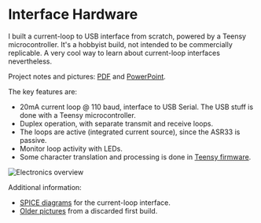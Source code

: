 # Interface Hardware

I built a current-loop to USB interface from scratch, powered by a Teensy
microcontroller.  It's a hobbyist build, not intended to be commercially
replicable.  A very cool way to learn about current-loop interfaces 
nevertheless.

Project notes and pictures: [PDF](./tty-usb.pdf) and [PowerPoint](tty-usb.pptx).

The key features are:

* 20mA current loop @ 110 baud, interface to USB Serial.  The USB stuff is done with a Teensy microcontroller.
* Duplex operation, with separate transmit and receive loops.
* The loops are active (integrated current source), since the ASR33 is passive.
* Monitor loop activity with LEDs.
* Some character translation and processing is done in [Teensy firmware](../firmware/).

![Electronics overview](electronics_overview.png)

Additional information:

* [SPICE diagrams](./ltspice/) for the current-loop interface.
* [Older pictures](./v1_2015) from a discarded first build.

